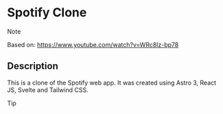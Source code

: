 # Spotify Clone
> [!NOTE]
> Based on: https://www.youtube.com/watch?v=WRc8lz-bp78

## Description
This is a clone of the Spotify web app. It was created using Astro 3, React JS, Svelte and Tailwind CSS.

> [!TIP]
> 